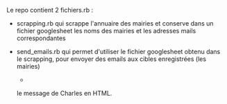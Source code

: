 
Le repo contient 2 fichiers.rb :

- scrapping.rb qui scrappe l'annuaire des mairies et conserve dans un fichier googlesheet les noms des mairies 	 et les adresses mails correspondantes

- send_emails.rb qui permet d'utiliser le fichier googlesheet obtenu dans le scrapping, pour envoyer des emails aux cibles enregistrées (les mairies) 

	+ 
	
	le message de Charles en HTML.

